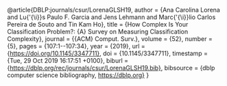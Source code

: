 @article{DBLP:journals/csur/LorenaGLSH19,
  author    = {Ana Carolina Lorena and
               Lu{\'{\i}}s Paulo F. Garcia and
               Jens Lehmann and
               Marc{\'{\i}}lio Carlos Pereira de Souto and
               Tin Kam Ho},
  title     = {How Complex Is Your Classification Problem?: {A} Survey on Measuring
               Classification Complexity},
  journal   = {{ACM} Comput. Surv.},
  volume    = {52},
  number    = {5},
  pages     = {107:1--107:34},
  year      = {2019},
  url       = {https://doi.org/10.1145/3347711},
  doi       = {10.1145/3347711},
  timestamp = {Tue, 29 Oct 2019 16:17:51 +0100},
  biburl    = {https://dblp.org/rec/journals/csur/LorenaGLSH19.bib},
  bibsource = {dblp computer science bibliography, https://dblp.org}
}
